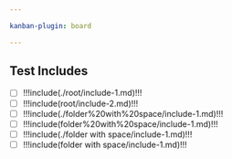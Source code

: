 ```yaml
---

kanban-plugin: board

---
```


## Test Includes

- [ ] !!!include(./root/include-1.md)!!!
- [ ] !!!include(root/include-2.md)!!!
- [ ] !!!include(./folder%20with%20space/include-1.md)!!!
- [ ] !!!include(folder%20with%20space/include-1.md)!!!
- [ ] !!!include(./folder with space/include-1.md)!!!
- [ ] !!!include(folder with space/include-1.md)!!!

